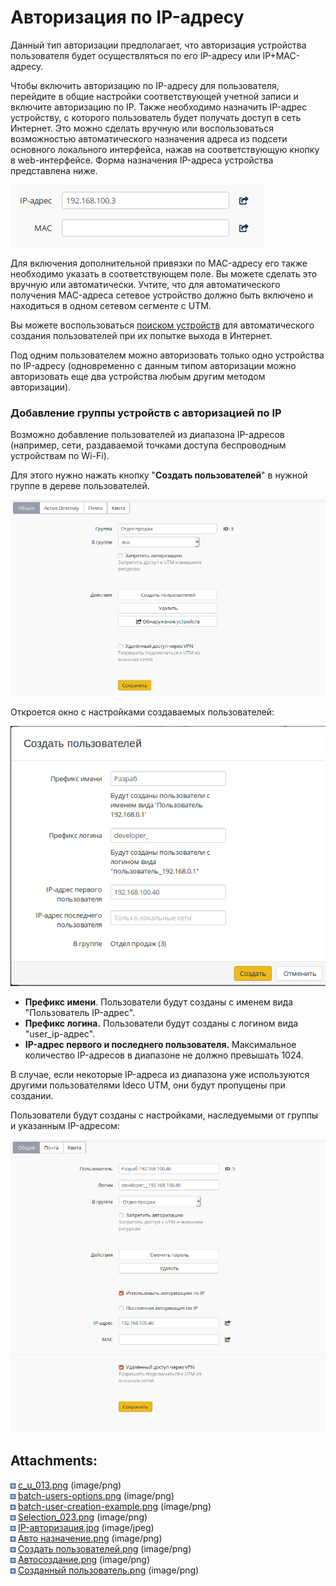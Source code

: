 # Авторизация по IP-адресу

Данный тип авторизации предполагает, что авторизация устройства
пользователя будет осуществляться по его IP-адресу или
IP+MAC-адресу.

Чтобы включить авторизацию по IP-адресу для пользователя, перейдите в
общие настройки соответствующей учетной записи и включите авторизацию
по IP. Также необходимо назначить IP-адрес устройству, с которого
пользователь будет получать доступ в сеть Интернет. Это можно
сделать вручную или воспользоваться возможностью автоматического
назначения адреса из подсети основного локального интерфейса, нажав
на соответствующую кнопку в web-интерфейсе. Форма назначения IP-адреса
устройства представлена ниже.

![](attachments/1278073/11436157.png)

Для включения дополнительной привязки по MAC-адресу его также необходимо
указать в соответствующем поле. Вы можете сделать это вручную или
автоматически. Учтите, что для автоматического получения
MAC-адреса сетевое устройство должно быть включено и находиться в
одном сетевом сегменте с UTM.

Вы можете воспользоваться [поиском устройств](./Обнаружение_устройств.md) для
автоматического создания пользователей при их попытке выхода в Интернет.

Под одним пользователем можно авторизовать только одно устройства по
IP-адресу (одновременно с данным типом авторизации можно авторизовать
еще два устройства любым другим методом авторизации).

### Добавление группы устройств с авторизацией по IP

Возможно добавление пользователей из диапазона IP-адресов (например,
сети, раздаваемой точками доступа беспроводным устройствам по
Wi-Fi).

Для этого нужно нажать кнопку "**Создать пользователей**" в нужной
группе в дереве пользователей.

![](attachments/1278073/11436159.png)

Откроется окно с настройками создаваемых пользователей:

![](attachments/1278073/11436161.png)

  - **Префикс имени**. Пользователи будут созданы с именем вида
    "Пользователь IP-адрес".
  - **Префикс логина.** Пользователи будут созданы с логином вида
    "user\_ip-адрес".
  - **IP-адрес первого и последнего пользователя.** Максимальное
    количество IP-адресов в диапазоне не должно превышать 1024.

В случае, если некоторые IP-адреса из диапазона уже используются другими
пользователями Ideco UTM, они будут пропущены при создании.

Пользователи будут созданы с настройками, наследуемыми от группы и
указанным IP-адресом:

![](attachments/1278073/11436163.png)

<div class="pageSectionHeader">

## Attachments:

</div>

<div class="greybox" data-align="left">

![](images/icons/bullet_blue.gif)
[c\_u\_013.png](attachments/1278073/1441869.png) (image/png)  
![](images/icons/bullet_blue.gif)
[batch-users-options.png](attachments/1278073/5472432.png) (image/png)  
![](images/icons/bullet_blue.gif)
[batch-user-creation-example.png](attachments/1278073/5472434.png)
(image/png)  
![](images/icons/bullet_blue.gif)
[Selection\_023.png](attachments/1278073/5472435.png) (image/png)  
![](images/icons/bullet_blue.gif)
[IP-авторизация.jpg](attachments/1278073/6587153.jpg)
(image/jpeg)  
![](images/icons/bullet_blue.gif) [Авто
назначение.png](attachments/1278073/11436157.png)
(image/png)  
![](images/icons/bullet_blue.gif) [Создать
пользователей.png](attachments/1278073/11436159.png)
(image/png)  
![](images/icons/bullet_blue.gif)
[Автосоздание.png](attachments/1278073/11436161.png)
(image/png)  
![](images/icons/bullet_blue.gif) [Созданный
пользователь.png](attachments/1278073/11436163.png)
(image/png)  

</div>

